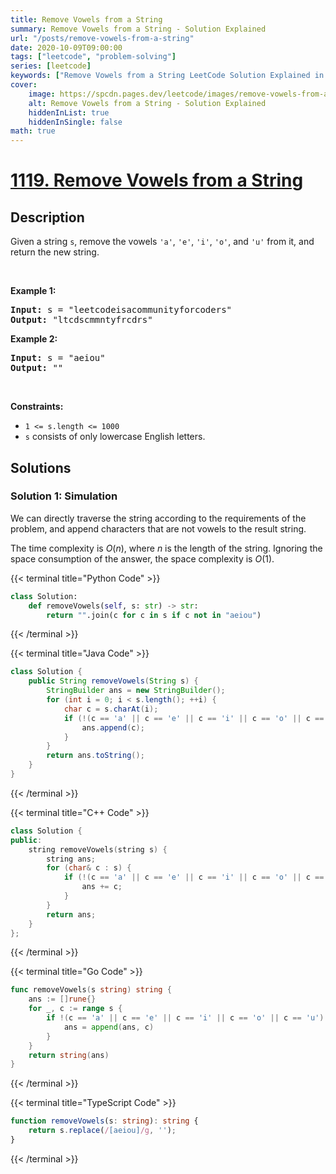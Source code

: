 ```yaml
---
title: Remove Vowels from a String
summary: Remove Vowels from a String - Solution Explained
url: "/posts/remove-vowels-from-a-string"
date: 2020-10-09T09:00:00
tags: ["leetcode", "problem-solving"]
series: [leetcode]
keywords: ["Remove Vowels from a String LeetCode Solution Explained in all languages", "1119", "leetcode question 1119", "Remove Vowels from a String", "LeetCode", "leetcode solution in Python3 C++ Java Go PHP Ruby Swift TypeScript Rust C# JavaScript C", "GeeksforGeeks", "InterviewBit", "Coding Ninjas", "HackerRank", "HackerEarth", "CodeChef", "TopCoder", "AlgoExpert", "freeCodeCamp", "Codeforces", "GitHub", "AtCoder", "Samir Paul"]
cover:
    image: https://spcdn.pages.dev/leetcode/images/remove-vowels-from-a-string.webp
    alt: Remove Vowels from a String - Solution Explained
    hiddenInList: true
    hiddenInSingle: false
math: true
---
```



# [1119. Remove Vowels from a String](https://leetcode.com/problems/remove-vowels-from-a-string)


## Description

<p>Given a string <code>s</code>, remove the vowels <code>&#39;a&#39;</code>, <code>&#39;e&#39;</code>, <code>&#39;i&#39;</code>, <code>&#39;o&#39;</code>, and <code>&#39;u&#39;</code> from it, and return the new string.</p>

<p>&nbsp;</p>
<p><strong class="example">Example 1:</strong></p>

<pre>
<strong>Input:</strong> s = &quot;leetcodeisacommunityforcoders&quot;
<strong>Output:</strong> &quot;ltcdscmmntyfrcdrs&quot;
</pre>

<p><strong class="example">Example 2:</strong></p>

<pre>
<strong>Input:</strong> s = &quot;aeiou&quot;
<strong>Output:</strong> &quot;&quot;
</pre>

<p>&nbsp;</p>
<p><strong>Constraints:</strong></p>

<ul>
	<li><code>1 &lt;= s.length &lt;= 1000</code></li>
	<li><code>s</code> consists of only lowercase English letters.</li>
</ul>

## Solutions

### Solution 1: Simulation

We can directly traverse the string according to the requirements of the problem, and append characters that are not vowels to the result string.

The time complexity is $O(n)$, where $n$ is the length of the string. Ignoring the space consumption of the answer, the space complexity is $O(1)$.

<!-- tabs:start -->

{{< terminal title="Python Code" >}}
```python
class Solution:
    def removeVowels(self, s: str) -> str:
        return "".join(c for c in s if c not in "aeiou")
```
{{< /terminal >}}

{{< terminal title="Java Code" >}}
```java
class Solution {
    public String removeVowels(String s) {
        StringBuilder ans = new StringBuilder();
        for (int i = 0; i < s.length(); ++i) {
            char c = s.charAt(i);
            if (!(c == 'a' || c == 'e' || c == 'i' || c == 'o' || c == 'u')) {
                ans.append(c);
            }
        }
        return ans.toString();
    }
}
```
{{< /terminal >}}

{{< terminal title="C++ Code" >}}
```cpp
class Solution {
public:
    string removeVowels(string s) {
        string ans;
        for (char& c : s) {
            if (!(c == 'a' || c == 'e' || c == 'i' || c == 'o' || c == 'u')) {
                ans += c;
            }
        }
        return ans;
    }
};
```
{{< /terminal >}}

{{< terminal title="Go Code" >}}
```go
func removeVowels(s string) string {
	ans := []rune{}
	for _, c := range s {
		if !(c == 'a' || c == 'e' || c == 'i' || c == 'o' || c == 'u') {
			ans = append(ans, c)
		}
	}
	return string(ans)
}
```
{{< /terminal >}}

{{< terminal title="TypeScript Code" >}}
```ts
function removeVowels(s: string): string {
    return s.replace(/[aeiou]/g, '');
}
```
{{< /terminal >}}

<!-- tabs:end -->

<!-- end -->
